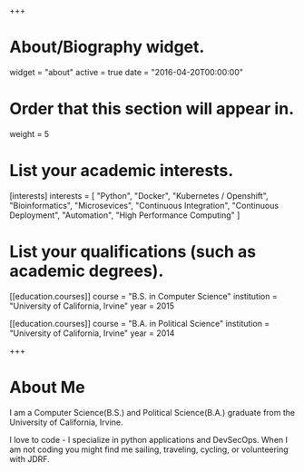 +++
# About/Biography widget.
widget = "about"
active = true
date = "2016-04-20T00:00:00"

# Order that this section will appear in.
weight = 5

# List your academic interests.
[interests]
  interests = [
    "Python",
    "Docker",
    "Kubernetes / Openshift",
    "Bioinformatics",
    "Microsevices",
    "Continuous Integration",
    "Continuous Deployment",
    "Automation",
    "High Performance Computing"
  ]
  

# List your qualifications (such as academic degrees).
[[education.courses]]
  course = "B.S. in Computer Science"
  institution = "University of California, Irvine"
  year = 2015

[[education.courses]]
  course = "B.A. in Political Science"
  institution = "University of California, Irvine"
  year = 2014
 
+++

# About Me

I am a Computer Science(B.S.) and Political Science(B.A.) graduate from the University of California, Irvine. 

I love to code - I specialize in python applications and DevSecOps. When I am not coding you might find me sailing, traveling, cycling, or volunteering with JDRF.
